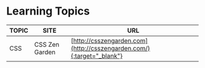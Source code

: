 # Learning Topics

TOPIC|SITE|URL
---| ---|---
CSS|CSS Zen Garden|[http://csszengarden.com](http://csszengarden.com/){:target="_blank"}





